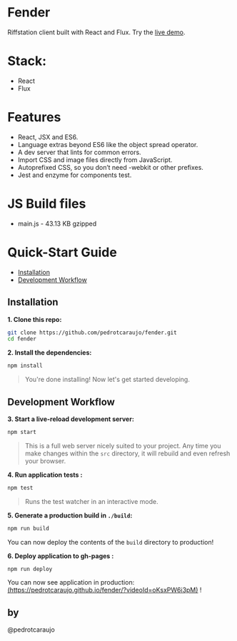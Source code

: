 # Fender

Riffstation client built with React and Flux. Try the [live demo](https://pedrotcaraujo.github.io/fender/?videoId=oKsxPW6i3pM).

# Stack:
  - React
  - Flux

# Features
  - React, JSX and ES6.
  - Language extras beyond ES6 like the object spread operator.
  - A dev server that lints for common errors.
  - Import CSS and image files directly from JavaScript.
  - Autoprefixed CSS, so you don’t need -webkit or other prefixes.
  - Jest and enzyme for components test.

# JS Build files
 - main.js - 43.13 KB gzipped

# Quick-Start Guide

- [Installation](#installation)
- [Development Workflow](#development-workflow)

## Installation

**1. Clone this repo:**

```sh
git clone https://github.com/pedrotcaraujo/fender.git
cd fender
```


**2. Install the dependencies:**

```sh
npm install
```

> You're done installing! Now let's get started developing.



## Development Workflow


**3. Start a live-reload development server:**

```sh
npm start
```

> This is a full web server nicely suited to your project. Any time you make changes within the `src` directory, it will rebuild and even refresh your browser.

**4. Run application tests :**

```sh
npm test
```

> Runs the test watcher in an interactive mode.

**5. Generate a production build in `./build`:**

```sh
npm run build
```

You can now deploy the contents of the `build` directory to production!

**6. Deploy application to gh-pages :**

```sh
npm run deploy
```

You can now see application in production: [(https://pedrotcaraujo.github.io/fender/?videoId=oKsxPW6i3pM)](https://pedrotcaraujo.github.io/fender/?videoId=oKsxPW6i3pM)  !

## by

@pedrotcaraujo